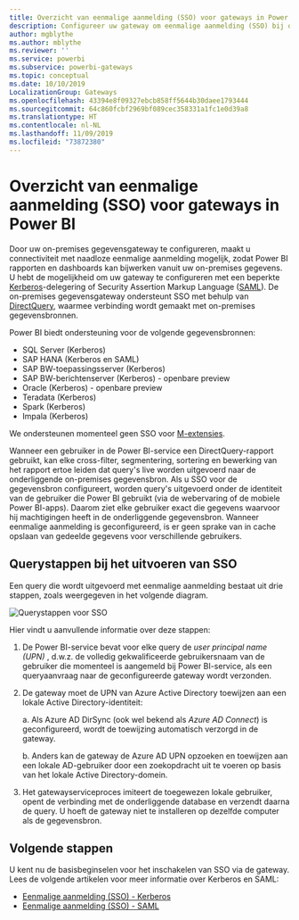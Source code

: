 ```yaml
---
title: Overzicht van eenmalige aanmelding (SSO) voor gateways in Power BI
description: Configureer uw gateway om eenmalige aanmelding (SSO) bij on-premises gegevensbronnen vanuit Power BI mogelijk te maken.
author: mgblythe
ms.author: mblythe
ms.reviewer: ''
ms.service: powerbi
ms.subservice: powerbi-gateways
ms.topic: conceptual
ms.date: 10/10/2019
LocalizationGroup: Gateways
ms.openlocfilehash: 43394e8f09327ebcb858ff5644b30daee1793444
ms.sourcegitcommit: 64c860fcbf2969bf089cec358331a1fc1e0d39a8
ms.translationtype: HT
ms.contentlocale: nl-NL
ms.lasthandoff: 11/09/2019
ms.locfileid: "73872380"
---
```

# <a name="overview-of-single-sign-on-sso-for-gateways-in-power-bi"></a>Overzicht van eenmalige aanmelding (SSO) voor gateways in Power BI

Door uw on-premises gegevensgateway te configureren, maakt u connectiviteit met naadloze eenmalige aanmelding mogelijk, zodat Power BI rapporten en dashboards kan bijwerken vanuit uw on-premises gegevens. U hebt de mogelijkheid om uw gateway te configureren met een beperkte [Kerberos](service-gateway-sso-kerberos.md)-delegering of Security Assertion Markup Language ([SAML](service-gateway-sso-saml.md)). De on-premises gegevensgateway ondersteunt SSO met behulp van [DirectQuery](desktop-directquery-about.md), waarmee verbinding wordt gemaakt met on-premises gegevensbronnen.

Power BI biedt ondersteuning voor de volgende gegevensbronnen:

* SQL Server (Kerberos)
* SAP HANA (Kerberos en SAML)
* SAP BW-toepassingsserver (Kerberos)
* SAP BW-berichtenserver (Kerberos) - openbare preview
* Oracle (Kerberos) - openbare preview
* Teradata (Kerberos)
* Spark (Kerberos)
* Impala (Kerberos)

We ondersteunen momenteel geen SSO voor [M-extensies](https://github.com/microsoft/DataConnectors/blob/master/docs/m-extensions.md).

Wanneer een gebruiker in de Power BI-service een DirectQuery-rapport gebruikt, kan elke cross-filter, segmentering, sortering en bewerking van het rapport ertoe leiden dat query's live worden uitgevoerd naar de onderliggende on-premises gegevensbron. Als u SSO voor de gegevensbron configureert, worden query's uitgevoerd onder de identiteit van de gebruiker die Power BI gebruikt (via de webervaring of de mobiele Power BI-apps). Daarom ziet elke gebruiker exact die gegevens waarvoor hij machtigingen heeft in de onderliggende gegevensbron. Wanneer eenmalige aanmelding is geconfigureerd, is er geen sprake van in cache opslaan van gedeelde gegevens voor verschillende gebruikers.

## <a name="query-steps-when-running-sso"></a>Querystappen bij het uitvoeren van SSO

Een query die wordt uitgevoerd met eenmalige aanmelding bestaat uit drie stappen, zoals weergegeven in het volgende diagram.

![Querystappen voor SSO](media/service-gateway-sso-overview/sso-query-steps.png)

Hier vindt u aanvullende informatie over deze stappen:

1. De Power BI-service bevat voor elke query de *user principal name (UPN)* , d.w.z. de volledig gekwalificeerde gebruikersnaam van de gebruiker die momenteel is aangemeld bij Power BI-service, als een queryaanvraag naar de geconfigureerde gateway wordt verzonden.

2. De gateway moet de UPN van Azure Active Directory toewijzen aan een lokale Active Directory-identiteit:

   a. Als Azure AD DirSync (ook wel bekend als *Azure AD Connect*) is geconfigureerd, wordt de toewijzing automatisch verzorgd in de gateway.

   b.  Anders kan de gateway de Azure AD UPN opzoeken en toewijzen aan een lokale AD-gebruiker door een zoekopdracht uit te voeren op basis van het lokale Active Directory-domein.

3. Het gatewayserviceproces imiteert de toegewezen lokale gebruiker, opent de verbinding met de onderliggende database en verzendt daarna de query. U hoeft de gateway niet te installeren op dezelfde computer als de gegevensbron.

## <a name="next-steps"></a>Volgende stappen

U kent nu de basisbeginselen voor het inschakelen van SSO via de gateway. Lees de volgende artikelen voor meer informatie over Kerberos en SAML:

* [Eenmalige aanmelding (SSO) - Kerberos](service-gateway-sso-kerberos.md)
* [Eenmalige aanmelding (SSO) - SAML](service-gateway-sso-saml.md)
